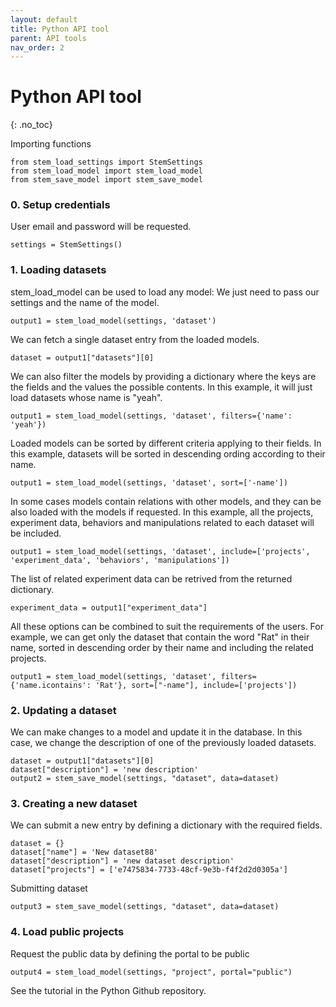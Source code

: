 ```yaml
---
layout: default
title: Python API tool
parent: API tools
nav_order: 2
---
```

# Python API tool
{: .no_toc}

Importing functions

```
from stem_load_settings import StemSettings
from stem_load_model import stem_load_model
from stem_save_model import stem_save_model
```

### 0. Setup credentials

User email and password will be requested.

```
settings = StemSettings()
```

### 1. Loading datasets

stem_load_model can be used to load any model: We just need to pass our settings and the name of the model.
```
output1 = stem_load_model(settings, 'dataset')
```

We can fetch a single dataset entry from the loaded models.

```
dataset = output1["datasets"][0]
```

We can also filter the models by providing a dictionary where the keys are the fields and the values the possible contents. In this example, it will just load datasets whose name is "yeah".

```
output1 = stem_load_model(settings, 'dataset', filters={'name': 'yeah'})
```

Loaded models can be sorted by different criteria applying to their fields. In this example, datasets will be sorted in descending ording according to their name.

```
output1 = stem_load_model(settings, 'dataset', sort=['-name'])
```

In some cases models contain relations with other models, and they can be also loaded with the models if requested. In this example, all the projects, experiment data, behaviors and manipulations related to each dataset will be included.

```
output1 = stem_load_model(settings, 'dataset', include=['projects', 'experiment_data', 'behaviors', 'manipulations'])
```

The list of related experiment data can be retrived from the returned dictionary.
```
experiment_data = output1["experiment_data"]
```

All these options can be combined to suit the requirements of the users. For example, we can get only the dataset that contain the word "Rat" in their name, sorted in descending order by their name and including the related projects.

```
output1 = stem_load_model(settings, 'dataset', filters={'name.icontains': 'Rat'}, sort=["-name"], include=['projects'])
```


### 2. Updating a dataset

We can make changes to a model and update it in the database. In this case, we change the description of one of the previously loaded datasets.

```
dataset = output1["datasets"][0]
dataset["description"] = 'new description'
output2 = stem_save_model(settings, "dataset", data=dataset)
```

### 3. Creating a new dataset

We can submit a new entry by defining a dictionary with the required fields.

```
dataset = {}
dataset["name"] = 'New dataset88'
dataset["description"] = 'new dataset description'
dataset["projects"] = ['e7475834-7733-48cf-9e3b-f4f2d2d0305a']
```

Submitting dataset

```
output3 = stem_save_model(settings, "dataset", data=dataset)
```

### 4. Load public projects

Request the public data by defining the portal to be public

```
output4 = stem_load_model(settings, "project", portal="public")
```

See the tutorial in the Python Github repository.
